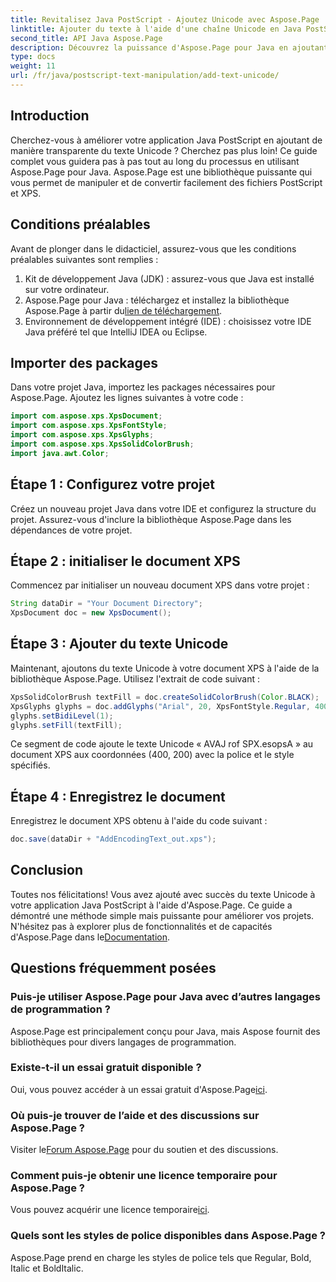 ```yaml
---
title: Revitalisez Java PostScript - Ajoutez Unicode avec Aspose.Page
linktitle: Ajouter du texte à l'aide d'une chaîne Unicode en Java PostScript
second_title: API Java Aspose.Page
description: Découvrez la puissance d'Aspose.Page pour Java en ajoutant du texte Unicode à vos projets PostScript. Suivez notre guide étape par étape pour une intégration transparente. Télécharger maintenant!
type: docs
weight: 11
url: /fr/java/postscript-text-manipulation/add-text-unicode/
---
```

## Introduction
Cherchez-vous à améliorer votre application Java PostScript en ajoutant de manière transparente du texte Unicode ? Cherchez pas plus loin! Ce guide complet vous guidera pas à pas tout au long du processus en utilisant Aspose.Page pour Java. Aspose.Page est une bibliothèque puissante qui vous permet de manipuler et de convertir facilement des fichiers PostScript et XPS.
## Conditions préalables
Avant de plonger dans le didacticiel, assurez-vous que les conditions préalables suivantes sont remplies :
1. Kit de développement Java (JDK) : assurez-vous que Java est installé sur votre ordinateur.
2.  Aspose.Page pour Java : téléchargez et installez la bibliothèque Aspose.Page à partir du[lien de téléchargement](https://releases.aspose.com/page/java/).
3. Environnement de développement intégré (IDE) : choisissez votre IDE Java préféré tel que IntelliJ IDEA ou Eclipse.
## Importer des packages
Dans votre projet Java, importez les packages nécessaires pour Aspose.Page. Ajoutez les lignes suivantes à votre code :
```java
import com.aspose.xps.XpsDocument;
import com.aspose.xps.XpsFontStyle;
import com.aspose.xps.XpsGlyphs;
import com.aspose.xps.XpsSolidColorBrush;
import java.awt.Color;
```
## Étape 1 : Configurez votre projet
Créez un nouveau projet Java dans votre IDE et configurez la structure du projet. Assurez-vous d'inclure la bibliothèque Aspose.Page dans les dépendances de votre projet.
## Étape 2 : initialiser le document XPS
Commencez par initialiser un nouveau document XPS dans votre projet :
```java
String dataDir = "Your Document Directory";
XpsDocument doc = new XpsDocument();
```
## Étape 3 : Ajouter du texte Unicode
Maintenant, ajoutons du texte Unicode à votre document XPS à l'aide de la bibliothèque Aspose.Page. Utilisez l'extrait de code suivant :
```java
XpsSolidColorBrush textFill = doc.createSolidColorBrush(Color.BLACK);
XpsGlyphs glyphs = doc.addGlyphs("Arial", 20, XpsFontStyle.Regular, 400f, 200f, "AVAJ rof SPX.esopsA");
glyphs.setBidiLevel(1);
glyphs.setFill(textFill);
```
Ce segment de code ajoute le texte Unicode « AVAJ rof SPX.esopsA » au document XPS aux coordonnées (400, 200) avec la police et le style spécifiés.
## Étape 4 : Enregistrez le document
Enregistrez le document XPS obtenu à l'aide du code suivant :
```java
doc.save(dataDir + "AddEncodingText_out.xps");
```
## Conclusion
Toutes nos félicitations! Vous avez ajouté avec succès du texte Unicode à votre application Java PostScript à l'aide d'Aspose.Page. Ce guide a démontré une méthode simple mais puissante pour améliorer vos projets.
 N'hésitez pas à explorer plus de fonctionnalités et de capacités d'Aspose.Page dans le[Documentation](https://reference.aspose.com/page/java/).
## Questions fréquemment posées
### Puis-je utiliser Aspose.Page pour Java avec d’autres langages de programmation ?
Aspose.Page est principalement conçu pour Java, mais Aspose fournit des bibliothèques pour divers langages de programmation.
### Existe-t-il un essai gratuit disponible ?
 Oui, vous pouvez accéder à un essai gratuit d'Aspose.Page[ici](https://releases.aspose.com/).
### Où puis-je trouver de l’aide et des discussions sur Aspose.Page ?
 Visiter le[Forum Aspose.Page](https://forum.aspose.com/c/page/39) pour du soutien et des discussions.
### Comment puis-je obtenir une licence temporaire pour Aspose.Page ?
 Vous pouvez acquérir une licence temporaire[ici](https://purchase.aspose.com/temporary-license/).
### Quels sont les styles de police disponibles dans Aspose.Page ?
Aspose.Page prend en charge les styles de police tels que Regular, Bold, Italic et BoldItalic.